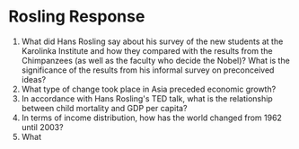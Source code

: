 # Rosling Response

1. What did Hans Rosling say about his survey of the new students at the Karolinka Institute and how they compared with the results from the Chimpanzees (as well as the faculty who decide the Nobel)? What is the significance of the results from his informal survey on preconceived ideas?
2. What type of change took place in Asia preceded economic growth?
3. In accordance with Hans Rosling's TED talk, what is the relationship between child mortality and GDP per capita?
4. In terms of income distribution, how has the world changed from 1962 until 2003?
5. What 
